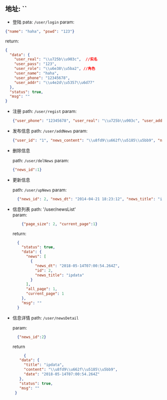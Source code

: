 ## 地址: ``

- 登陆
 pata: `/user/login`
 param:
 ```json
{"name": "haha", "pswd": "123"}
```
return: 
```json
{
  "data": {
    "user_real": "\\u725b\\u903c",  //实名
    "user_pass": "123",
    "user_role": "\\u6e38\\u5ba2", //角色
    "user_name": "haha",
    "user_phone": "12345678",
    "user_addr": "\\u4e2d\\u5357\\u6d77"
  },
  "status": true,
  "msg": ""
}
```

- 注册
  path: `/user/regist`
  param: 
  ```json
  {"user_phone": "12345678", "user_real": "\\u725b\\u903c", "user_addr": "\\u4e2d\\u5357\\u6d77", "user_pass": "123", "user_role": "\\u6e38\\u5ba2", "user_name": "haha"}
    ```
- 发布信息
    path: `/user/addNews`
    param: 
    ```json
    {"user_id": "1", "news_content": "\\u8fd9\\u662f\\u5185\\u5bb9", "news_title": "\\u8fd9\\u662f\\u6807\\u9898"}
    ```
    
- 删除信息

    path: `/user/delNews`
    param: 
    ```json
    {"news_id":1}
    ```
- 更新信息
  
  path: `/user/upNews`
  param: 
  ```json
    {"news_id": 2, "news_dt": "2014-04-21 18:23:12", "news_title": "ipdata"}
    ```
    
- 信息列表
  path: '/user/newsList'  
  param: 
  ```json
      {"page_size": 2, "current_page":1}
  ```
  return:
  ```json
    {
      "status": true,
      "data": {
        "news": [
          {
            "news_dt": "2018-05-14T07:00:54.264Z",
            "id": 2,
            "news_title": "ipdata"
          }
        ],
        "all_page": 1,
        "current_page": 1
      },
      "msg": ""
    }
    ```
- 信息详情
  path: `/user/newsDetail`
  
  param: 
  ```json
    {"news_id":2}
  ```
   return 
   ```json
        {
      "data": {
        "title": "ipdata",
        "content": "\\u8fd9\\u662f\\u5185\\u5bb9",
        "date": "2018-05-14T07:00:54.264Z"
      },
      "status": true,
      "msg": ""
    }
    ```